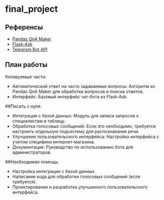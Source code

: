 # final_project
## Референсы

- [Pandas QnA Maker](https://github.com/pandas-dev/pandas-qnamaker)
- [Flask-Ask](https://github.com/miguelgrinberg/flask-ask)
- [Telegram Bot API](https://core.telegram.org/bots)

## План работы

Копируемые части:

- Автоматический ответ на часто задаваемые вопросы: Алгоритм из Pandas QnA Maker для обработки вопросов и поиска ответов.
- Интерфейс: Базовый интерфейс чат-бота из Flask-Ask.

##Писать с нуля:

- Интеграция с базой данных: Модуль для записи запросов к специалистам в таблицу.
- Обработка голосовых сообщений: Если это необходимо, требуется настроить отдельную подсистему для распознавания речи.
- Улучшение пользовательского интерфейса: Настройка интерфейса с учетом специфики интернет-магазина.
- Документация: Руководство по использованию бота для администраторов.

##Необходимая помощь:

- Настройка интеграции с базой данных.
- Написание кода для обработки голосовых сообщений (если требуется).
- Проектирование и разработка улучшенного пользовательского интерфейса.
